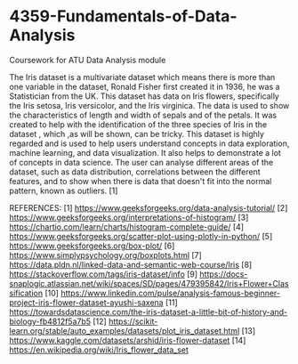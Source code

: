 # 4359-Fundamentals-of-Data-Analysis
Coursework for ATU Data Analysis module

The Iris dataset is a multivariate dataset which means there is more than one variable in the dataset, Ronald Fisher first created it in 1936, he was a Statistician from the UK. This dataset has data on Iris flowers, specifically the Iris setosa, Iris versicolor, and the Iris virginica. The data is used to show the characteristics of length and width of sepals and of the petals. It was created to help with the identification of the three species of Iris in the dataset , which ,as will be shown, can be tricky.
This dataset is highly regarded and is used to help users understand concepts in data exploration, machine learning, and data visualization. It also helps to demonstrate a lot of concepts in data science. The user can analyse different areas of the dataset, such as data distribution, correlations between the different features, and to show when there is data that doesn't fit into the normal pattern, known as outliers. [1]




REFERENCES:
[1] https://www.geeksforgeeks.org/data-analysis-tutorial/
[2] https://www.geeksforgeeks.org/interpretations-of-histogram/
[3] https://chartio.com/learn/charts/histogram-complete-guide/
[4] https://www.geeksforgeeks.org/scatter-plot-using-plotly-in-python/
[5] https://www.geeksforgeeks.org/box-plot/
[6] https://www.simplypsychology.org/boxplots.html
[7] https://data.pldn.nl/linked-data-and-semantic-web-course/Iris
[8] https://stackoverflow.com/tags/iris-dataset/info
[9] https://docs-snaplogic.atlassian.net/wiki/spaces/SD/pages/479395842/Iris+Flower+Classification
[10] https://www.linkedin.com/pulse/analysis-famous-beginner-project-iris-flower-dataset-ayushi-saxena
[11] https://towardsdatascience.com/the-iris-dataset-a-little-bit-of-history-and-biology-fb4812f5a7b5
[12] https://scikit-learn.org/stable/auto_examples/datasets/plot_iris_dataset.html
[13] https://www.kaggle.com/datasets/arshid/iris-flower-dataset
[14] https://en.wikipedia.org/wiki/Iris_flower_data_set

